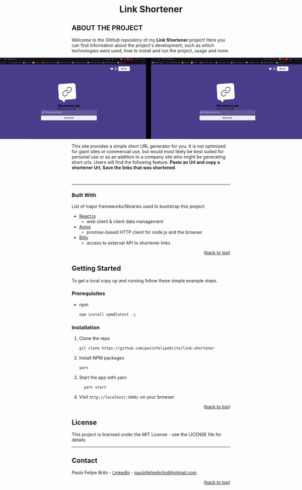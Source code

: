 <div id="top"></div>


<h1 align="center">
    Link Shortener
</h1>


## ABOUT THE PROJECT

<!-- ABOUT THE PROJECT -->
Welcome to the _GitHub repository_ of my **Link Shortener** project! Here you can find information about the project's development, such as which technologies were used, how to install and run the project, usage and more.

<div align="center">

<p style="display: flex; align-items: flex-start; justify-content: center;">
  <img alt="linkshortener" title="#linkshortener" src="./assets/demo.gif" > 
  <img alt="notfound" title="#notfound" src="./assets/notFound.gif" > 

</p>
</div>

This site provides a simple short URL generator for you. It is not optimized for giant sites or commercial use, but would most likely be best suited for personal use or as an addition to a company site who might be generating short urls. Users will find the following feature: **Paste an Url and copy a shortener Url, Save the links that was shortened**. 

<br />

---

### Built With

List of major frameworks/libraries used to bootstrap this project:

* [React.js](https://reactjs.org/)
    - web client & client data management
* [Axios](https://axios-http.com/)
    - promise-based HTTP client for node.js and the browser
* [Bitly](https://api-ssl.bitly.com)
    - access to external API to shortener links
  
<p align="right">(<a href="#top">back to top</a>)</p>


<!-- GETTING STARTED -->
## Getting Started

To get a local copy up and running follow these simple example steps.

### Prerequisites

* npm
  ```sh
  npm install npm@latest -g
  ```

### Installation

1. Clone the repo
   ```sh
   git clone https://github.com/paulofelipebrito/link-shortener
   ```
2. Install NPM packages
   ```sh
   yarn 
   ```
3. Start the app with yarn
   ```sh
     yarn start
   ```
   
4. Visit `http://localhost:3000/` on your browser


<p align="right">(<a href="#top">back to top</a>)</p>

## License

This project is licensed under the MIT License - see the LICENSE file for details

---

<!-- CONTACT -->
## Contact

Paulo Felipe Brito - [LinkedIn](https://www.linkedin.com/in/paulofelipebrito/) - paulofelipebrito@hotmail.com

<p align="right">(<a href="#top">back to top</a>)</p>

[nodejs]: https://nodejs.org/
[React.js]:(https://reactjs.org/)
[vscode]: https://code.visualstudio.com/
[vceditconfig]: https://marketplace.visualstudio.com/items?itemName=EditorConfig.EditorConfig
[license]: https://opensource.org/licenses/MIT
[vceslint]: https://marketplace.visualstudio.com/items?itemName=dbaeumer.vscode-eslint
